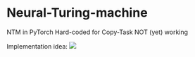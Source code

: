 # Neural-Turing-machine
NTM in PyTorch
Hard-coded for Copy-Task
NOT (yet) working

Implementation idea:
<a href="url"><img src="http://i65.tinypic.com/xnsxgl.png"></a>

